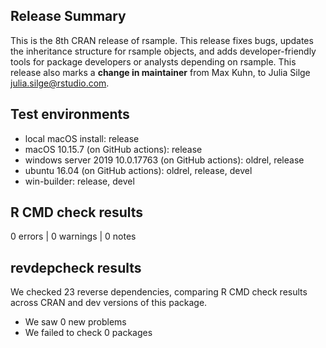 ## Release Summary

This is the 8th CRAN release of rsample. This release fixes bugs, updates the inheritance structure for rsample objects, and adds developer-friendly tools for package developers or analysts depending on rsample. This release also marks a **change in maintainer** from Max Kuhn, to Julia Silge <julia.silge@rstudio.com>.

## Test environments

* local macOS install: release
* macOS 10.15.7 (on GitHub actions): release
* windows server 2019 10.0.17763 (on GitHub actions): oldrel, release
* ubuntu 16.04 (on GitHub actions): oldrel, release, devel
* win-builder: release, devel

## R CMD check results

0 errors | 0 warnings | 0 notes

## revdepcheck results

We checked 23 reverse dependencies, comparing R CMD check results across CRAN and dev versions of this package.

 * We saw 0 new problems
 * We failed to check 0 packages

